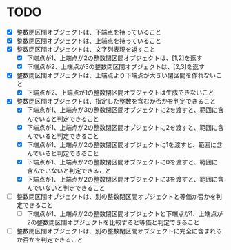 # TODO

- [x] 整数閉区間オブジェクトは、下端点を持っていること
- [x] 整数閉区間オブジェクトは、上端点を持っていること
- [x] 整数閉区間オブジェクトは、文字列表現を返すこと
  - [x] 下端点が1、上端点が2の整数閉区間オブジェクトは、[1,2]を返す
  - [x] 下端点が2、上端点が3の整数閉区間オブジェクトは、[2,3]を返す
- [x] 整数閉区間オブジェクトは、上端点より下端点が大きい閉区間を作れないこと
  - [x] 下端点が2、上端点が1の整数閉区間オブジェクトは生成できないこと
- [x] 整数閉区間オブジェクトは、指定した整数を含むか否かを判定できること
  - [x] 下端点が1、上端点が3の整数閉区間オブジェクトに2を渡すと、範囲に含んでいると判定できること
  - [x] 下端点が1、上端点が2の整数閉区間オブジェクトに2を渡すと、範囲に含んでいると判定できること
  - [x] 下端点が1、上端点が2の整数閉区間オブジェクトに1を渡すと、範囲に含んでいると判定できること
  - [x] 下端点が1、上端点が2の整数閉区間オブジェクトに0を渡すと、範囲に含んでいないと判定できること
  - [x] 下端点が1、上端点が2の整数閉区間オブジェクトに3を渡すと、範囲に含んでいないと判定できること
- [ ] 整数閉区間オブジェクトは、別の整数閉区間オブジェクトと等価か否かを判定できること
  - [ ] 下端点が1、上端点が2の整数閉区間オブジェクトと下端点が1、上端点が2の整数閉区間オブジェクトを比較すると等価と判定できること
- [ ] 整数閉区間オブジェクトは、別の整数閉区間オブジェクトに完全に含まれるか否かを判定できること
